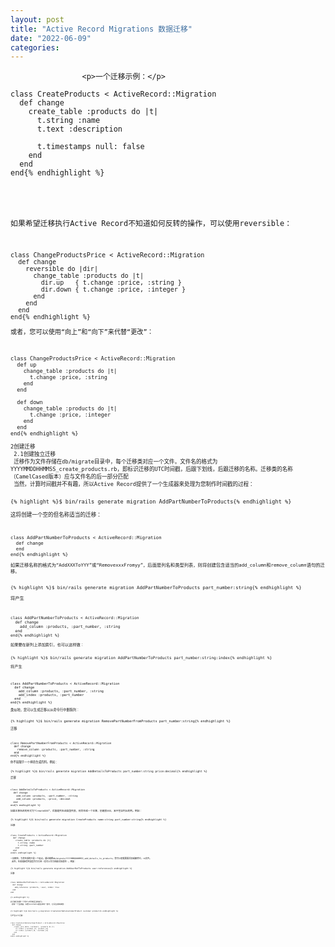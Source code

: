 ```yaml
---
layout: post
title: "Active Record Migrations 数据迁移"
date: "2022-06-09"
categories: 
---
```


                    <p>一个迁移示例：</p> 
<pre><code class="language-ruby">class CreateProducts &lt; ActiveRecord::Migration
  def change
    create_table :products do |t|
      t.string :name
      t.text :description
 
      t.timestamps null: false
    end
  end
end{% endhighlight %} 
<p>  </p>
<p>如果希望迁移执行Active Record不知道如何反转的操作，可以使用reversible：</p> 
<pre><code class="language-ruby">class ChangeProductsPrice &lt; ActiveRecord::Migration
  def change
    reversible do |dir|
      change_table :products do |t|
        dir.up   { t.change :price, :string }
        dir.down { t.change :price, :integer }
      end
    end
  end
end{% endhighlight %} 
<p>或者，您可以使用“向上”和“向下”来代替“更改”：</p> 
<pre><code class="language-ruby">class ChangeProductsPrice &lt; ActiveRecord::Migration
  def up
    change_table :products do |t|
      t.change :price, :string
    end
  end
 
  def down
    change_table :products do |t|
      t.change :price, :integer
    end
  end
end{% endhighlight %} 
<p>2创建迁移<br> 2.1创建独立迁移<br> 迁移作为文件存储在db/migrate目录中，每个迁移类对应一个文件。文件名的格式为YYYYMMDDHHMMSS_create_products.rb，即标识迁移的UTC时间戳，后跟下划线，后跟迁移的名称。迁移类的名称（CamelCased版本）应与文件名的后一部分匹配<br> 当然，计算时间戳并不有趣，所以Active Record提供了一个生成器来处理为您制作时间戳的过程：</p> 
{% highlight %}$ bin/rails generate migration AddPartNumberToProducts{% endhighlight %} 
<p>这将创建一个空的但名称适当的迁移：</p> 
<pre><code class="language-ruby">class AddPartNumberToProducts &lt; ActiveRecord::Migration
  def change
  end
end{% endhighlight %} 
<p>如果迁移名称的格式为“AddXXXToYYY”或“RemovexxxFromyy”，后面是列名和类型列表，则将创建包含适当的add_column和remove_column语句的迁移。</p> 
{% highlight %}$ bin/rails generate migration AddPartNumberToProducts part_number:string{% endhighlight %} 
<p>将产生</p> 
<pre><code class="language-ruby">class AddPartNumberToProducts &lt; ActiveRecord::Migration
  def change
    add_column :products, :part_number, :string
  end
end{% endhighlight %} 
<p>如果要在新列上添加索引，也可以这样做：</p> 
{% highlight %}$ bin/rails generate migration AddPartNumberToProducts part_number:string:index{% endhighlight %} 
<p>将产生</p> 
<pre><code class="language-ruby">class AddPartNumberToProducts &lt; ActiveRecord::Migration
  def change
    add_column :products, :part_number, :string
    add_index :products, :part_number
  end
end{% endhighlight %} 
<p>类似地，您可以生成迁移以从命令行中删除列：</p> 
{% highlight %}$ bin/rails generate migration RemovePartNumberFromProducts part_number:string{% endhighlight %} 
<p>迁移</p> 
<pre><code class="language-ruby">class RemovePartNumberFromProducts &lt; ActiveRecord::Migration
  def change
    remove_column :products, :part_number, :string
  end
end{% endhighlight %} 
<p>你不局限于一个神奇生成的列。例如：</p> 
{% highlight %}$ bin/rails generate migration AddDetailsToProducts part_number:string price:decimal{% endhighlight %} 
<p>迁移</p> 
<pre><code class="language-ruby">class AddDetailsToProducts &lt; ActiveRecord::Migration
  def change
    add_column :products, :part_number, :string
    add_column :products, :price, :decimal
  end
end{% endhighlight %} 
<p>如果迁移名称的形式为“CreateXXX”，后面是列名和类型列表，则将生成一个迁移，创建表XXX，其中包含列出的列。例如：</p> 
{% highlight %}$ bin/rails generate migration CreateProducts name:string part_number:string{% endhighlight %} 
<p>迁移</p> 
<pre><code class="language-ruby">class CreateProducts &lt; ActiveRecord::Migration
  def change
    create_table :products do |t|
      t.string :name
      t.string :part_number
    end
  end
end{% endhighlight %} 
<p>一如既往，为您生成的只是一个起点。通过编辑db/migrate/YYYYMMDDHHMMSS_add_details_to_products，您可以根据需要添加或删除它。rb文件。<br> 此外，生成器接受列类型作为引用（也可以作为所属对象提供）。例如：</p> 
{% highlight %}$ bin/rails generate migration AddUserRefToProducts user:references{% endhighlight %} 
<p>迁移</p> 
<pre><code class="language-ruby">class AddUserRefToProducts &lt; ActiveRecord::Migration
  def change
    add_reference :products, :user, index: true
  end
end

{% endhighlight %} 
<p>此迁移将创建一个用户id列和适当的索引。<br> 还有一个生成器，如果JoinTable是名称的一部分，它将生成联接表：</p> 
{% highlight %}$ bin/rails g migration CreateJoinTableCustomerProduct customer product{% endhighlight %} 
<p>将产生以下迁移：</p> 
<pre><code class="language-ruby">class CreateJoinTableCustomerProduct &lt; ActiveRecord::Migration
  def change
    create_join_table :customers, :products do |t|
      # t.index [:customer_id, :product_id]
      # t.index [:product_id, :customer_id]
    end
  end
end{% endhighlight %} 
<p></p>
                
